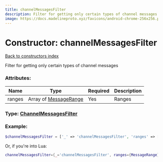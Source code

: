 ```yaml
---
title: channelMessagesFilter
description: Filter for getting only certain types of channel messages
image: https://docs.madelineproto.xyz/favicons/android-chrome-256x256.png
---
```

# Constructor: channelMessagesFilter  
[Back to constructors index](index.md)



Filter for getting only certain types of channel messages

### Attributes:

| Name     |    Type       | Required | Description |
|----------|---------------|----------|-------------|
|ranges|Array of [MessageRange](../types/MessageRange.md) | Yes|Ranges|



### Type: [ChannelMessagesFilter](../types/ChannelMessagesFilter.md)


### Example:

```php
$channelMessagesFilter = ['_' => 'channelMessagesFilter', 'ranges' => [MessageRange, MessageRange]];
```  


Or, if you're into Lua:

```lua
channelMessagesFilter={_='channelMessagesFilter', ranges={MessageRange}}

```


